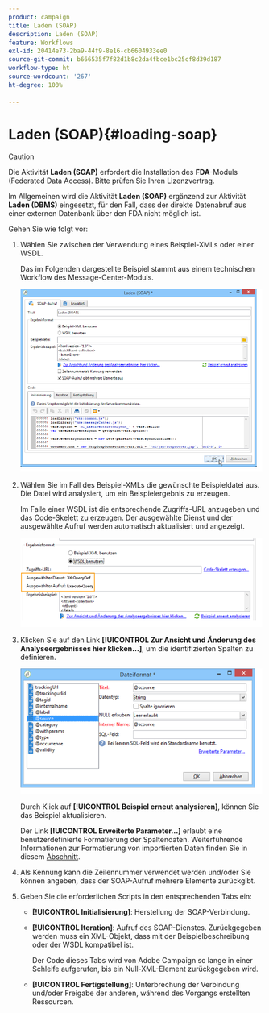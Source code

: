```yaml
---
product: campaign
title: Laden (SOAP)
description: Laden (SOAP)
feature: Workflows
exl-id: 20414e73-2ba9-44f9-8e16-cb6604933ee0
source-git-commit: b666535f7f82d1b8c2da4fbce1bc25cf8d39d187
workflow-type: ht
source-wordcount: '267'
ht-degree: 100%

---
```


# Laden (SOAP){#loading-soap}



>[!CAUTION]
>
>Die Aktivität **Laden (SOAP)** erfordert die Installation des **FDA**-Moduls (Federated Data Access). Bitte prüfen Sie Ihren Lizenzvertrag.

Im Allgemeinen wird die Aktivität **Laden (SOAP)** ergänzend zur Aktivität **Laden (DBMS)** eingesetzt, für den Fall, dass der direkte Datenabruf aus einer externen Datenbank über den FDA nicht möglich ist.

Gehen Sie wie folgt vor:

1. Wählen Sie zwischen der Verwendung eines Beispiel-XMLs oder einer WSDL.

   Das im Folgenden dargestellte Beispiel stammt aus einem technischen Workflow des Message-Center-Moduls.

   ![](assets/load_soap_002.png)

1. Wählen Sie im Fall des Beispiel-XMLs die gewünschte Beispieldatei aus. Die Datei wird analysiert, um ein Beispielergebnis zu erzeugen.

   Im Falle einer WSDL ist die entsprechende Zugriffs-URL anzugeben und das Code-Skelett zu erzeugen. Der ausgewählte Dienst und der ausgewählte Aufruf werden automatisch aktualisiert und angezeigt.

   ![](assets/soap_load_003.png)

1. Klicken Sie auf den Link **[!UICONTROL Zur Ansicht und Änderung des Analyseergebnisses hier klicken...]**, um die identifizierten Spalten zu definieren.

   ![](assets/soap_load_001.png)

   Durch Klick auf **[!UICONTROL Beispiel erneut analysieren]**, können Sie das Beispiel aktualisieren.

   Der Link **[!UICONTROL Erweiterte Parameter...]** erlaubt eine benutzerdefinierte Formatierung der Spaltendaten. Weiterführende Informationen zur Formatierung von importierten Daten finden Sie in diesem [Abschnitt](../../platform/using/executing-import-jobs.md).

1. Als Kennung kann die Zeilennummer verwendet werden und/oder Sie können angeben, dass der SOAP-Aufruf mehrere Elemente zurückgibt.
1. Geben Sie die erforderlichen Scripts in den entsprechenden Tabs ein:

   * **[!UICONTROL Initialisierung]**: Herstellung der SOAP-Verbindung.
   * **[!UICONTROL Iteration]**: Aufruf des SOAP-Dienstes. Zurückgegeben werden muss ein XML-Objekt, dass mit der Beispielbeschreibung oder der WSDL kompatibel ist.

     Der Code dieses Tabs wird von Adobe Campaign so lange in einer Schleife aufgerufen, bis ein Null-XML-Element zurückgegeben wird.

   * **[!UICONTROL Fertigstellung]**: Unterbrechung der Verbindung und/oder Freigabe der anderen, während des Vorgangs erstellten Ressourcen.

